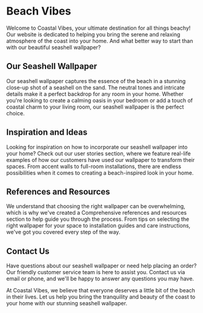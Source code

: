 <!--font:Roboto-->

# Beach Vibes

Welcome to Coastal Vibes, your ultimate destination for all things beachy! Our website is dedicated to helping you bring the serene and relaxing atmosphere of the coast into your home. And what better way to start than with our beautiful seashell wallpaper?

## Our Seashell Wallpaper

Our seashell wallpaper captures the essence of the beach in a stunning close-up shot of a seashell on the sand. The neutral tones and intricate details make it a perfect backdrop for any room in your home. Whether you're looking to create a calming oasis in your bedroom or add a touch of coastal charm to your living room, our seashell wallpaper is the perfect choice.

## Inspiration and Ideas

Looking for inspiration on how to incorporate our seashell wallpaper into your home? Check out our user stories section, where we feature real-life examples of how our customers have used our wallpaper to transform their spaces. From accent walls to full-room installations, there are endless possibilities when it comes to creating a beach-inspired look in your home.

## References and Resources

We understand that choosing the right wallpaper can be overwhelming, which is why we've created a Com<wbr>pre<wbr>hen<wbr>sive references and resources section to help guide you through the process. From tips on selecting the right wallpaper for your space to installation guides and care instructions, we've got you covered every step of the way.

## Contact Us

Have questions about our seashell wallpaper or need help placing an order? Our friendly customer service team is here to assist you. Contact us via email or phone, and we'll be happy to answer any questions you may have.

At Coastal Vibes, we believe that everyone deserves a little bit of the beach in their lives. Let us help you bring the tranquility and beauty of the coast to your home with our stunning seashell wallpaper.

<!--

Write me content for website with wallpaper which alt text is:

"A close-up of a seashell on the beach"

The name/title of the page should not be 1:1 copy of the alt text but rather a real content of the website which is using this wallpaper.

- Use markdown format
- Start with heading
- Heading should be short and concise
- The content should look like a real website
- The website should not be about the wallpaper, wallpaper is just a related background
- Heading should be contain work "wallpaper" or "background"
- Include real sections like references, contact, user stories, etc. use things relevant to the page purpose.
- Feel free to use structure like headings, bullets, numbering, blockquotes, paragraphs, horizontal lines, etc.
- You can use formatting like bold or _italic_
- You can include UTF-8 emojis
- Links should be only #hash anchors (and you can refer to the document itself)
- Do not include images


---


# Coastal Vibes: Bringing the Beach to Your Home

Welcome to Coastal Vibes, your ultimate destination for all things beachy! Our website is dedicated to helping you bring the serene and relaxing atmosphere of the coast into your home. And what better way to start than with our beautiful seashell wallpaper?

## Our Seashell Wallpaper

Our seashell wallpaper captures the essence of the beach in a stunning close-up shot of a seashell on the sand. The neutral tones and intricate details make it a perfect backdrop for any room in your home. Whether you're looking to create a calming oasis in your bedroom or add a touch of coastal charm to your living room, our seashell wallpaper is the perfect choice.

## Inspiration and Ideas

Looking for inspiration on how to incorporate our seashell wallpaper into your home? Check out our user stories section, where we feature real-life examples of how our customers have used our wallpaper to transform their spaces. From accent walls to full-room installations, there are endless possibilities when it comes to creating a beach-inspired look in your home.

## References and Resources

We understand that choosing the right wallpaper can be overwhelming, which is why we've created a Com<wbr>pre<wbr>hen<wbr>sive references and resources section to help guide you through the process. From tips on selecting the right wallpaper for your space to installation guides and care instructions, we've got you covered every step of the way.

## Contact Us

Have questions about our seashell wallpaper or need help placing an order? Our friendly customer service team is here to assist you. Contact us via email or phone, and we'll be happy to answer any questions you may have.

At Coastal Vibes, we believe that everyone deserves a little bit of the beach in their lives. Let us help you bring the tranquility and beauty of the coast to your home with our stunning seashell wallpaper.

-->
